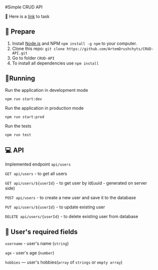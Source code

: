 #Simple CRUD API

🔗 Here is a [link](https://github.com/AlreadyBored/nodejs-assignments/blob/main/assignments/crud-api/assignment.md) to task
## 💾 Prepare
1. Install [Node.js](https://nodejs.org/en/) and NPM ```npm install -g npm``` to your computer.
2. Clone this repo: ``` git clone https://github.com/ArtemDrushchyts/CRUD-API.git ```
3. Go to folder `CRUD-API`
4. To install all dependencies use `npm install`
## 🚀Running
Run the application in development mode
```
npm run start:dev
```
Run the application in production mode
```
npm run start:prod
```
Run the tests
```
npm run test
```
## 💻 API
Implemented endpoint `api/users`

`GET api/users` - to get all users

`GET api/users/${userId}` - to get user by id(uuid - generated on server side)

`POST api/users` - to create a new user and save it to the database

`PUT api/users/${userId}` - to update existing user

`DELETE api/users/{userId}` - to delete existing user from database

## 📒 User's required fields
`username` - user's name (`string`)

`age` - user's age (`number`)

`hobbies` — user's hobbies(`array` of `strings` or `empty array`)